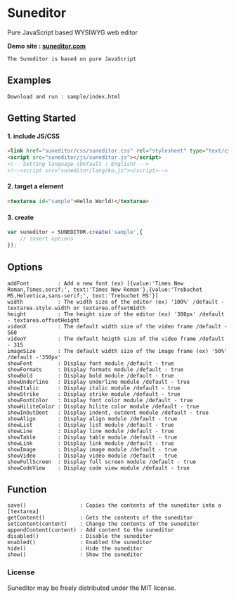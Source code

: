 # Suneditor
Pure JavaScript based WYSIWYG web editor

**Demo site : <a href="//suneditor.com" target="_blank">suneditor.com</a>**

```properties
The Suneditor is based on pure JavaScript
```

## Examples
```properties
Download and run : sample/index.html
```

## Getting Started

#### 1. include JS/CSS

```html
<link href="suneditor/css/suneditor.css" rel="stylesheet" type="text/css">
<script src="suneditor/js/suneditor.js"></script>
<!-- Setting language (Default : English) -->
<!--<script src="suneditor/lang/ko.js"></script>-->
```

#### 2. target a element

```html
<textarea id="sample">Hello World!</textarea>
```

#### 3. create

```javascript
var suneditor = SUNEDITOR.create('sample',{
    // insert options
});
```

## Options

```properties
addFont         : Add a new font (ex) [{value:'Times New Roman,Times,serif;', text:'Times New Roman'},{value:'Trebuchet MS,Helvetica,sans-serif;', text:'Trebuchet MS'}]
width           : The width size of the editor (ex) '100%' /default - textarea.style.width or textarea.offsetWidth
height          : The height size of the editor (ex) '300px' /default - textarea.offsetHeight
videoX          : The default width size of the video frame /default - 560
videoY          : The default heigth size of the video frame /default - 315
imageSize       : The default width size of the image frame (ex) '50%' /default -'350px'
showFont        : Display font module /default - true
showFormats     : Display formats module /default - true
showBold        : Display bold module /default - true
showUnderline   : Display underline module /default - true
showItalic      : Display italic module /default - true
showStrike      : Display strike module /default - true
showFontColor   : Display font color module /default - true
showHiliteColor : Display hilite color module /default - true
showInOutDent   : Display indent, outdent module /default - true
showAlign       : Display align module /default - true
showList        : Display list module /default - true
showLine        : Display line module /default - true
showTable       : Display table module /default - true
showLink        : Display link module /default - true
showImage       : Display image module /default - true
showVideo       : Display video module /default - true
showFullScreen  : Display full screen module /default - true
showCodeView    : Display code view module /default - true
```
    
## Function

```properties
save()                 : Copies the contents of the suneditor into a [textarea]
getContent()           : Gets the contents of the suneditor
setContent(content)    : Change the contents of the suneditor
appendContent(content) : Add content to the suneditor
disabled()             : Disable the suneditor
enabled()              : Enabled the suneditor
hide()                 : Hide the suneditor
show()                 : Show the suneditor
```

### License
Suneditor may be freely distributed under the MIT license.
